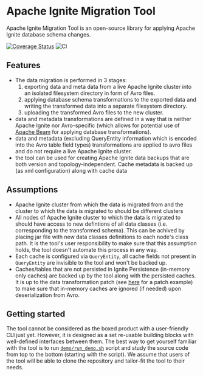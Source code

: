 # Apache Ignite Migration Tool

Apache Ignite Migration Tool is an open-source library for applying Apache Ignite database schema changes.

[![Coverage Status](http://codecov.io/github/Alliedium/ignite-migration-tool/coverage.svg?branch=main)](http://codecov.io/github/Alliedium/ignite-migration-tool?branch=main)
![CI](https://github.com/Alliedium/ignite-migration-tool/actions/workflows/main.yml/badge.svg)

## Features
 - The data migration is performed in 3 stages:
   1. exporting data and meta data from a live Apache Ignite cluster into an isolated filesystem directory in form of Avro files.
   2. applying database schema transformations to the exported data and writing the transformed data into a separate filesystem directory.
   3. uploading the transformed Avro files to the new cluster.
 - data and metadata transformations are defined in a way that is neither Apache Ignite nor Avro-specific (which allows for potential use of [Apache Beam](https://beam.apache.org/) for applying database transformations).
 -  data and metadata (excluding QueryEntity information which is encoded into the Avro table field types) transformations are applied to avro files and do not require a live Apache Ignite cluster.
 -  the tool can be used for creating Apache Ignite data backups that are both version and topology-independent. Cache metadata is backed up (as xml configuration) along with cache data 


## Assumptions
 - Apache Ignite cluster from which the data is migrated from and the cluster to which the data is migrated to should be different clusters
 - All nodes of Apache Ignite cluster to which the data is migrated to should have access to new defintions of all data classes (i.e. corresponding to the transformed schema). This can be achived by placing jar file with new data classes definitions to each node's class path. It is the tool's user responsibility to make sure that this assumption holds, the tool doesn't automate this process in any way.
 - Each cache is configured via `QueryEntity`, all cache fields not present in `QueryEntity` are invisible to the tool and won't be backed up.
 - Caches/tables that are not persisted in Ignite Persistence (in-memory only caches) are backed up by the tool along with the persisted caches. It is up to the data transformation patch (see [here](https://github.com/Alliedium/ignite-migration-tool/blob/main/products/demo/src/main/java/org/alliedium/ignite/migration/patches/AlterCachesDemoPatch.java) for a patch example) to make sure that in-memory caches are ignored (if needed) upon deserialization from Avro.


## Getting started
The tool cannot be considered as the boxed product with a user-friendly CLI just yet. However, it is designed as a set re-usable building blocks with well-defined interfaces between them. The best way to get yourself familiar with the tool is to run [`demo/run_demo.sh`](https://github.com/Alliedium/ignite-migration-tool/blob/main/products/demo/run_demo.sh) script and study the source code from top to the bottom (starting with the script). We assume that users of the tool will be able to clone the repository and tailor-fit the tool to their needs.
